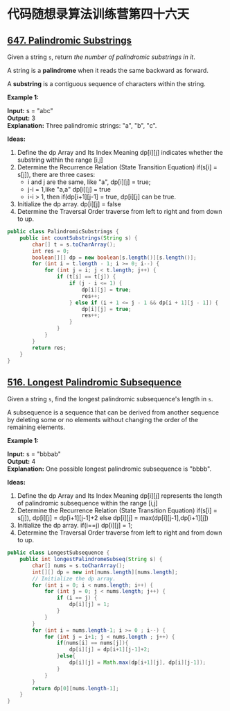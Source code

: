 # 代码随想录算法训练营第四十六天
## [647. Palindromic Substrings](https://leetcode.com/problems/palindromic-substrings/description/)

Given a string `s`, return *the number of palindromic substrings in it*.

A string is a **palindrome** when it reads the same backward as forward.

A **substring** is a contiguous sequence of characters within the string.

**Example 1:**

**Input:** s = "abc" <br>
**Output:** 3 <br>
**Explanation:** Three palindromic strings: "a", "b", "c".

**Ideas:**
1. Define the dp Array and Its Index Meaning
   dp[i][j] indicates whether the substring within the range [i,j]
2. Determine the Recurrence Relation (State Transition Equation)
   if(s[i] = s[j]), there are three cases:
   * i and j are the same, like "a", dp[i][j] = true;
   * j-i = 1,like "a,a" dp[i][j] = true
   * i-i > 1, then if(dp[i+1][j-1] = true, dp[i][j] can be true.
3. Initialize the dp array.
   dp[i][j] = false
4. Determine the Traversal Order
   traverse from left to right and from down to up.

```Java
public class PalindromicSubstrings {
    public int countSubstrings(String s) {
        char[] t = s.toCharArray();
        int res = 0;
        boolean[][] dp = new boolean[s.length()][s.length()];
        for (int i = t.length - 1; i >= 0; i--) {
            for (int j = i; j < t.length; j++) {
                if (t[i] == t[j]) {
                    if (j - i <= 1) {
                        dp[i][j] = true;
                        res++;
                    } else if (i + 1 <= j - 1 && dp[i + 1][j - 1]) {
                        dp[i][j] = true;
                        res++;
                    }
                }
            }
        }
        return res;
    }
}
```

## [516. Longest Palindromic Subsequence](https://leetcode.com/problems/longest-palindromic-subsequence/description/)

Given a string `s`, find the longest palindromic subsequence's length in `s`.

A subsequence is a sequence that can be derived from another sequence by deleting some or no elements without changing the order of the remaining elements.

**Example 1:**

**Input:** s = "bbbab" <br>
**Output:** 4 <br>
**Explanation:** One possible longest palindromic subsequence is "bbbb".

**Ideas:**
1. Define the dp Array and Its Index Meaning
   dp[i][j] represents the length of palindromic subsequence  within the range [i,j]
2. Determine the Recurrence Relation (State Transition Equation)
   if(s[i] = s[j]), dp[i][j] = dp[i+1][j-1]+2
   else dp[i][j] = max(dp[i][j-1],dp[i+1][j])
3. Initialize the dp array.
   if(i==j) dp[i][j] = 1;
4. Determine the Traversal Order
   traverse from left to right and from down to up.

```Java
public class LongestSubsequence {
    public int longestPalindromeSubseq(String s) {
        char[] nums = s.toCharArray();
        int[][] dp = new int[nums.length][nums.length];
        // Initialize the dp array.
        for (int i = 0; i < nums.length; i++) {
            for (int j = 0; j < nums.length; j++) {
                if (i == j) {
                    dp[i][j] = 1;
                }
            }
        }
        for (int i = nums.length-1; i >= 0 ; i--) {
            for (int j = i+1; j < nums.length ; j++) {
                if(nums[i] == nums[j]){
                    dp[i][j] = dp[i+1][j-1]+2;
                }else{
                    dp[i][j] = Math.max(dp[i+1][j], dp[i][j-1]);
                }
            }
        }
        return dp[0][nums.length-1];
    }
}
```
   





































